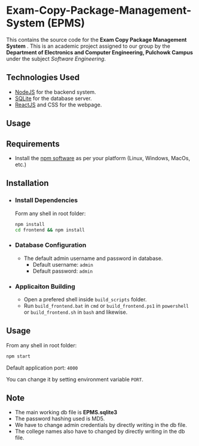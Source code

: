 # Exam-Copy-Package-Management-System (EPMS)

This contains the source code for the **Exam Copy Package Management System** . This is an academic project assigned to our group by the **Department of Electronics and Computer Engineering, Pulchowk Campus** under the subject _Software Engineering_.

## Technologies Used

- [NodeJS](https://nodejs.org/en/) for the backend system.
- [SQLite](https://www.sqlitetutorial.net/sqlite-nodejs/) for the database server.
- [ReactJS](https://reactjs.org/) and CSS for the webpage.

## Usage

## Requirements

- Install the [npm software](https://nodejs.org/en/download/) as per your platform (Linux, Windows, MacOs, etc.)

## Installation

- ### Install Dependencies

  Form any shell in root folder:

  ```sh
  npm install
  cd frontend && npm install
  ```

- ### Database Configuration

  - The default admin username and password in database.
    - Default username: `admin`
    - Default password: `admin`

- ### Applicaiton Building

  - Open a prefered shell inside `build_scripts` folder.
  - Run `build_frontend.bat` in `cmd` or `build_frontend.ps1` in `powershell` or `build_frontend.sh` in `bash` and likewise.

## Usage

From any shell in root folder:

```sh
npm start
```

Default application port: `4000`

You can change it by setting environment variable `PORT`.

## Note
- The main working db file is **EPMS.sqlite3**
- The password hashing used is MD5.
- We have to change admin credentials by directly writing in the db file.
- The college names also have to changed by directly writing in the db file.